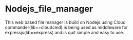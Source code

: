 # Nodejs_file_manager 
This web based file manager is build on Nodejs using Cloud commander(lib==cloudcmd) is being used as middleware for expressjs(lib==express) and is quit simple and easy to use. 
